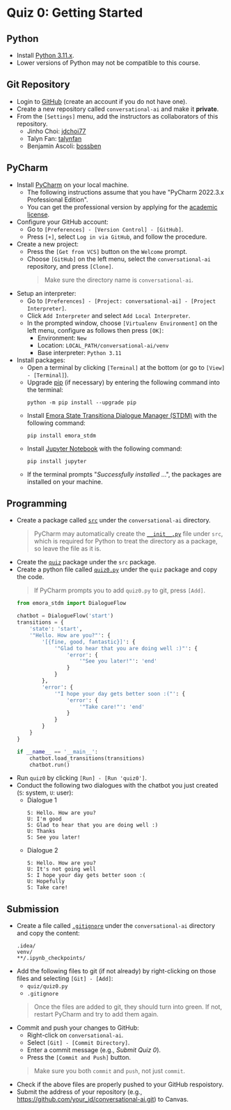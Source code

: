 # Quiz 0: Getting Started

## Python

* Install [Python 3.11.x](https://www.python.org/downloads/).
* Lower versions of Python may not be compatible to this course.

## Git Repository

* Login to [GitHub](https://github.com) (create an account if you do not have one).
* Create a new repository called `conversational-ai` and make it **private**.
* From the `[Settings]` menu, add the instructors as collaborators of this repository.
  * Jinho Choi: [jdchoi77](https://github.com/jdchoi77)
  * Talyn Fan: [talynfan](https://github.com/talynfan)
  * Benjamin Ascoli: [bossben](https://github.com/bossben)

## PyCharm

* Install [PyCharm](https://www.jetbrains.com/pycharm/download/) on your local machine.
  * The following instructions assume that you have "PyCharm 2022.3.x Professional Edition".
  * You can get the professional version by applying for the [academic license](https://www.jetbrains.com/student/).
* Configure your GitHub account:
  * Go to `[Preferences] - [Version Control] - [GitHub]`.
  * Press `[+]`, select `Log in via GitHub`, and follow the procedure.
    <!-- > If you are using two-factor authentication, click `[Use Token]` and login with your [personal access token](https://help.github.com/articles/creating-a-personal-access-token-for-the-command-line/). -->
* Create a new project:
  * Press the `[Get from VCS]` button on the `Welcome` prompt.
  * Choose `[GitHub]` on the left menu, select the `conversational-ai` repository, and press `[Clone]`.
    > Make sure the directory name is `conversational-ai`.
* Setup an interpreter:
  * Go to `[Preferences] - [Project: conversational-ai] - [Project Interpreter]`.
  * Click `Add Interpreter` and select `Add Local Interpreter`.
  * In the prompted window, choose `[Virtualenv Environment]` on the left menu, configure as follows then press `[OK]`:
    - Environment: `New`
    - Location: `LOCAL_PATH/conversational-ai/venv`
    - Base interpreter: `Python 3.11`
* Install packages:
  * Open a terminal by clicking `[Terminal]` at the bottom (or go to `[View] - [Terminal]`).
  * Upgrade [pip](https://pypi.org/project/pip/) (if necessary) by entering the following command into the terminal:
    ```
    python -m pip install --upgrade pip
    ```
  * Install [Emora State Transitiona Dialogue Manager (STDM)](https://github.com/emora-chat/emora_stdm) with the following command:
    ```
    pip install emora_stdm
    ```
  * Install [Jupyter Notebook](http://jupyter.readthedocs.io/en/latest/install.html) with the following command:
    ```
    pip install jupyter
    ```
  * If the terminal prompts "_Successfully installed_ ...", the packages are installed on your machine.

## Programming

* Create a package called [`src`](../../src/) under the `conversational-ai` directory. 
  > PyCharm may automatically create the [`__init__.py`](../../src/__init__.py) file under `src`, which is required for Python to treat the directory as a package, so leave the file as it is.
* Create the [`quiz`](../../src/quiz/) package under the `src` package.
* Create a python file called [`quiz0.py`](../../src/quiz/quiz0.py) under the `quiz` package and copy the code.
  > If PyCharm prompts you to add `quiz0.py` to git, press `[Add]`.
  ```python
  from emora_stdm import DialogueFlow

  chatbot = DialogueFlow('start')
  transitions = {
      'state': 'start',
      '"Hello. How are you?"': {
          '[{fine, good, fantastic}]': {
              '"Glad to hear that you are doing well :)"': {
                  'error': {
                      '"See you later!"': 'end'
                  }
              }
          },
          'error': {
              '"I hope your day gets better soon :("': {
                  'error': {
                      '"Take care!"': 'end'
                  }
              }
          }
      }
  }

  if __name__ == '__main__':
      chatbot.load_transitions(transitions)
      chatbot.run()
  ```
* Run `quiz0` by clicking `[Run] - [Run 'quiz0']`.
* Conduct the following two dialogues with the chatbot you just created (`S`: system, `U`: user):
  * Dialogue 1 
    ```
    S: Hello. How are you?
    U: I'm good
    S: Glad to hear that you are doing well :)
    U: Thanks
    S: See you later!
    ```
  * Dialogue 2
    ```
    S: Hello. How are you?
    U: It's not going well
    S: I hope your day gets better soon :(
    U: Hopefully
    S: Take care!
    ```

## Submission

* Create a file called [`.gitignore`](../../.gitignore) under the `conversational-ai` directory and copy the content:
  ```
  .idea/
  venv/
  **/.ipynb_checkpoints/
  ```
* Add the following files to git (if not already) by right-clicking on those files and selecting `[Git] - [Add]`:
  * `quiz/quiz0.py`
  * `.gitignore`
  > Once the files are added to git, they should turn into green. If not, restart PyCharm and try to add them again.
* Commit and push your changes to GitHub:
  * Right-click on `conversational-ai`.
  * Select `[Git] - [Commit Directory]`.
  * Enter a commit message (e.g., _Submit Quiz 0_).
  * Press the `[Commit and Push]` button.
  > Make sure you both `commit` and `push`, not just `commit`.
* Check if the above files are properly pushed to your GitHub respoistory.
* Submit the address of your repository (e.g., https://github.com/your_id/conversational-ai.git) to Canvas.
